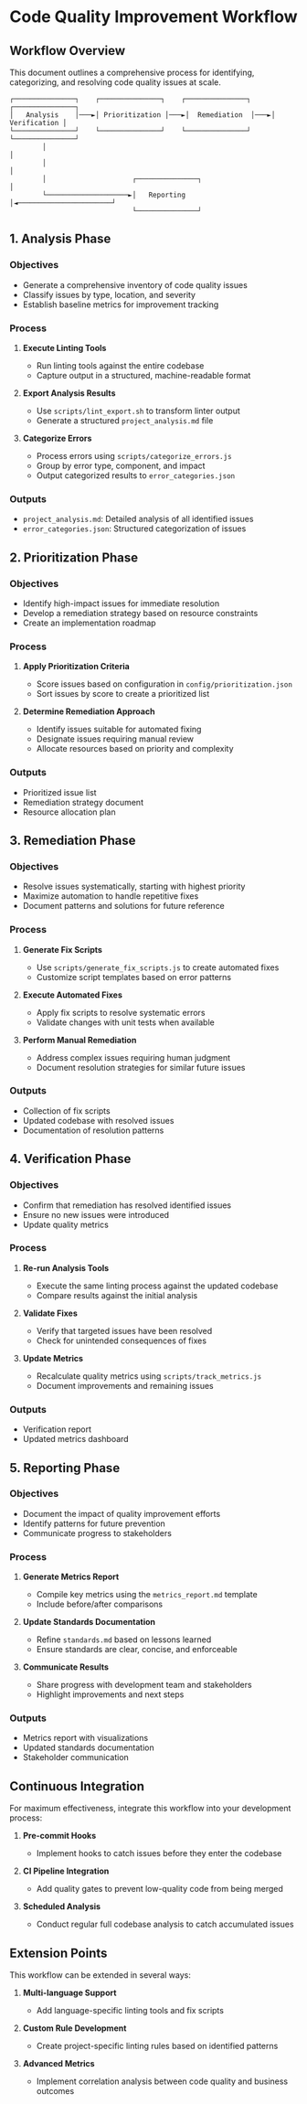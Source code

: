 # Code Quality Improvement Workflow

## Workflow Overview

This document outlines a comprehensive process for identifying, categorizing, and resolving code quality issues at scale.

```
┌───────────────┐    ┌───────────────┐    ┌───────────────┐    ┌───────────────┐
│   Analysis    │───►│ Prioritization │───►│  Remediation  │───►│  Verification │
└───────────────┘    └───────────────┘    └───────────────┘    └───────────────┘
        │                                                              │
        │                                                              │
        │                     ┌───────────────┐                        │
        └────────────────────►│   Reporting   │◄───────────────────────┘
                              └───────────────┘
```

## 1. Analysis Phase

### Objectives
- Generate a comprehensive inventory of code quality issues
- Classify issues by type, location, and severity
- Establish baseline metrics for improvement tracking

### Process
1. **Execute Linting Tools**
   - Run linting tools against the entire codebase
   - Capture output in a structured, machine-readable format
   
2. **Export Analysis Results**
   - Use `scripts/lint_export.sh` to transform linter output
   - Generate a structured `project_analysis.md` file
   
3. **Categorize Errors**
   - Process errors using `scripts/categorize_errors.js`
   - Group by error type, component, and impact
   - Output categorized results to `error_categories.json`

### Outputs
- `project_analysis.md`: Detailed analysis of all identified issues
- `error_categories.json`: Structured categorization of issues

## 2. Prioritization Phase

### Objectives
- Identify high-impact issues for immediate resolution
- Develop a remediation strategy based on resource constraints
- Create an implementation roadmap

### Process
1. **Apply Prioritization Criteria**
   - Score issues based on configuration in `config/prioritization.json`
   - Sort issues by score to create a prioritized list
   
2. **Determine Remediation Approach**
   - Identify issues suitable for automated fixing
   - Designate issues requiring manual review
   - Allocate resources based on priority and complexity

### Outputs
- Prioritized issue list
- Remediation strategy document
- Resource allocation plan

## 3. Remediation Phase

### Objectives
- Resolve issues systematically, starting with highest priority
- Maximize automation to handle repetitive fixes
- Document patterns and solutions for future reference

### Process
1. **Generate Fix Scripts**
   - Use `scripts/generate_fix_scripts.js` to create automated fixes
   - Customize script templates based on error patterns
   
2. **Execute Automated Fixes**
   - Apply fix scripts to resolve systematic errors
   - Validate changes with unit tests when available
   
3. **Perform Manual Remediation**
   - Address complex issues requiring human judgment
   - Document resolution strategies for similar future issues

### Outputs
- Collection of fix scripts
- Updated codebase with resolved issues
- Documentation of resolution patterns

## 4. Verification Phase

### Objectives
- Confirm that remediation has resolved identified issues
- Ensure no new issues were introduced
- Update quality metrics

### Process
1. **Re-run Analysis Tools**
   - Execute the same linting process against the updated codebase
   - Compare results against the initial analysis
   
2. **Validate Fixes**
   - Verify that targeted issues have been resolved
   - Check for unintended consequences of fixes
   
3. **Update Metrics**
   - Recalculate quality metrics using `scripts/track_metrics.js`
   - Document improvements and remaining issues

### Outputs
- Verification report
- Updated metrics dashboard

## 5. Reporting Phase

### Objectives
- Document the impact of quality improvement efforts
- Identify patterns for future prevention
- Communicate progress to stakeholders

### Process
1. **Generate Metrics Report**
   - Compile key metrics using the `metrics_report.md` template
   - Include before/after comparisons
   
2. **Update Standards Documentation**
   - Refine `standards.md` based on lessons learned
   - Ensure standards are clear, concise, and enforceable
   
3. **Communicate Results**
   - Share progress with development team and stakeholders
   - Highlight improvements and next steps

### Outputs
- Metrics report with visualizations
- Updated standards documentation
- Stakeholder communication

## Continuous Integration

For maximum effectiveness, integrate this workflow into your development process:

1. **Pre-commit Hooks**
   - Implement hooks to catch issues before they enter the codebase
   
2. **CI Pipeline Integration**
   - Add quality gates to prevent low-quality code from being merged
   
3. **Scheduled Analysis**
   - Conduct regular full codebase analysis to catch accumulated issues

## Extension Points

This workflow can be extended in several ways:

1. **Multi-language Support**
   - Add language-specific linting tools and fix scripts
   
2. **Custom Rule Development**
   - Create project-specific linting rules based on identified patterns
   
3. **Advanced Metrics**
   - Implement correlation analysis between code quality and business outcomes